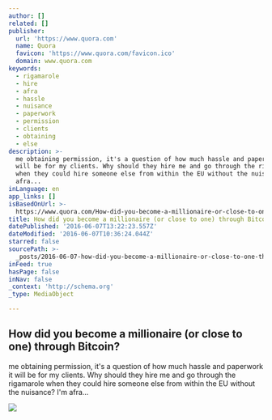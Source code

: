 ```yaml
---
author: []
related: []
publisher:
  url: 'https://www.quora.com'
  name: Quora
  favicon: 'https://www.quora.com/favicon.ico'
  domain: www.quora.com
keywords:
  - rigamarole
  - hire
  - afra
  - hassle
  - nuisance
  - paperwork
  - permission
  - clients
  - obtaining
  - else
description: >-
  me obtaining permission, it's a question of how much hassle and paperwork it
  will be for my clients. Why should they hire me and go through the rigamarole
  when they could hire someone else from within the EU without the nuisance? I'm
  afra...
inLanguage: en
app_links: []
isBasedOnUrl: >-
  https://www.quora.com/How-did-you-become-a-millionaire-or-close-to-one-through-Bitcoin
title: How did you become a millionaire (or close to one) through Bitcoin?
datePublished: '2016-06-07T13:22:23.557Z'
dateModified: '2016-06-07T10:36:24.044Z'
starred: false
sourcePath: >-
  _posts/2016-06-07-how-did-you-become-a-millionaire-or-close-to-one-through-b.md
inFeed: true
hasPage: false
inNav: false
_context: 'http://schema.org'
_type: MediaObject

---
```

<article style=""><h1>How did you become a millionaire (or close to one) through Bitcoin?</h1><p>me obtaining permission, it's a question of how much hassle and paperwork it will be for my clients. Why should they hire me and go through the rigamarole when they could hire someone else from within the EU without the nuisance? I'm afra...</p><img src="https://qsf.is.quoracdn.net/-images.new_grid.fb_share_default.pnge6dde9cfa6e03c43.png" /></article>